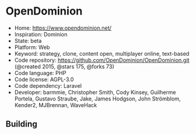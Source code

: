# OpenDominion

- Home: https://www.opendominion.net/
- Inspiration: Dominion
- State: beta
- Platform: Web
- Keyword: strategy, clone, content open, multiplayer online, text-based
- Code repository: https://github.com/OpenDominion/OpenDominion.git (@created 2015, @stars 175, @forks 73)
- Code language: PHP
- Code license: AGPL-3.0
- Code dependency: Laravel
- Developer: barmmie, Christopher Smith, Cody Kinsey, Guilherme Portela, Gustavo Straube, Jake, James Hodgson, John Strömblom, Kender2, MJBrennan, WaveHack

## Building
